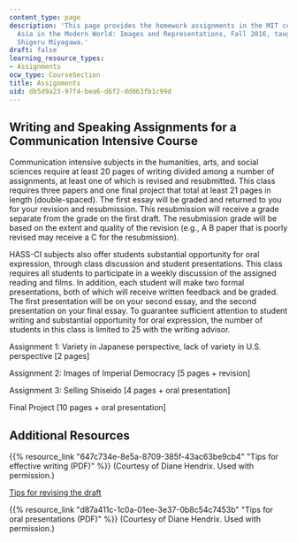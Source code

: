 ```yaml
---
content_type: page
description: 'This page provides the homework assignments in the MIT course 21G.027
  Asia in the Modern World: Images and Representations, Fall 2016, taught by Professor
  Shigeru Miyagawa.'
draft: false
learning_resource_types:
- Assignments
ocw_type: CourseSection
title: Assignments
uid: db5d9a23-97f4-bea6-d6f2-dd063fb1c99d
---
```

## Writing and Speaking Assignments for a Communication Intensive Course

Communication intensive subjects in the humanities, arts, and social sciences require at least 20 pages of writing divided among a number of assignments, at least one of which is revised and resubmitted. This class requires three papers and one final project that total at least 21 pages in length (double-spaced). The first essay will be graded and returned to you for your revision and resubmission. This resubmission will receive a grade separate from the grade on the first draft. The resubmission grade will be based on the extent and quality of the revision (e.g., A B paper that is poorly revised may receive a C for the resubmission).

HASS-CI subjects also offer students substantial opportunity for oral expression, through class discussion and student presentations. This class requires all students to participate in a weekly discussion of the assigned reading and films. In addition, each student will make two formal presentations, both of which will receive written feedback and be graded. The first presentation will be on your second essay, and the second presentation on your final essay. To guarantee sufficient attention to student writing and substantial opportunity for oral expression, the number of students in this class is limited to 25 with the writing advisor.

Assignment 1: Variety in Japanese perspective, lack of variety in U.S. perspective \[2 pages\]

Assignment 2: Images of Imperial Democracy \[5 pages + revision\]

Assignment 3: Selling Shiseido \[4 pages + oral presentation\]

Final Project \[10 pages + oral presentation\]

## Additional Resources

{{% resource_link "647c734e-8e5a-8709-385f-43ac63be9cb4" "Tips for effective writing (PDF)" %}} (Courtesy of Diane Hendrix. Used with permission.)

[Tips for revising the draft](https://crk.umn.edu/writing-center/how-revise-drafts)

{{% resource_link "d87a411c-1c0a-01ee-3e37-0b8c54c7453b" "Tips for oral presentations (PDF)" %}} (Courtesy of Diane Hendrix. Used with permission.)